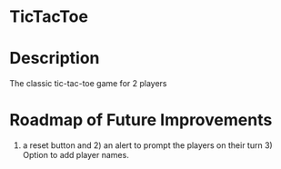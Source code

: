 # TicTacToe
# Description
The classic tic-tac-toe game for 2 players
# Roadmap of Future Improvements
1) a reset button and 2) an alert to prompt the players on their turn 3) Option to add player names.
